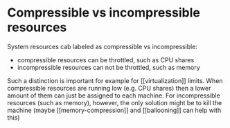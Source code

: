 # Compressible vs incompressible resources
System resources cab labeled as compressible vs incompressible:

* compressible resources can be throttled, such as CPU shares
* incompressible resources can not be throttled, such as memory

Such a distinction is important for example for [[virtualization]] limits. When compressible resources are running low (e.g. CPU shares) then a lower amount of them can just be assigned to each machine. For incompressible resources (such as memory), however, the only solution might be to kill the machine (maybe [[memory-compression]] and [[ballooning]] can help with this)
